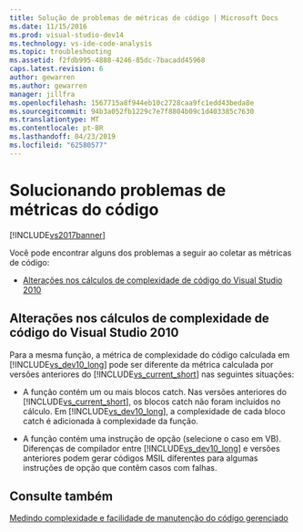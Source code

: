 ```yaml
---
title: Solução de problemas de métricas de código | Microsoft Docs
ms.date: 11/15/2016
ms.prod: visual-studio-dev14
ms.technology: vs-ide-code-analysis
ms.topic: troubleshooting
ms.assetid: f2fdb995-4888-4246-85dc-7bacadd45968
caps.latest.revision: 6
author: gewarren
ms.author: gewarren
manager: jillfra
ms.openlocfilehash: 1567715a8f944eb10c2728caa9fc1edd43beda8e
ms.sourcegitcommit: 94b3a052fb1229c7e7f8804b09c1d403385c7630
ms.translationtype: MT
ms.contentlocale: pt-BR
ms.lasthandoff: 04/23/2019
ms.locfileid: "62580577"
---
```

# <a name="troubleshooting-code-metrics-issues"></a>Solucionando problemas de métricas do código
[!INCLUDE[vs2017banner](../includes/vs2017banner.md)]

Você pode encontrar alguns dos problemas a seguir ao coletar as métricas de código:  
  
- [Alterações nos cálculos de complexidade de código do Visual Studio 2010](#Changes_in_Visual_Studio_2010_code_complexity_calculations)  
  
## <a name="Changes_in_Visual_Studio_2010_code_complexity_calculations"></a>Alterações nos cálculos de complexidade de código do Visual Studio 2010  
 Para a mesma função, a métrica de complexidade do código calculada em [!INCLUDE[vs_dev10_long](../includes/vs-dev10-long-md.md)] pode ser diferente da métrica calculada por versões anteriores do [!INCLUDE[vs_current_short](../includes/vs-current-short-md.md)] nas seguintes situações:  
  
- A função contém um ou mais blocos catch. Nas versões anteriores do [!INCLUDE[vs_current_short](../includes/vs-current-short-md.md)], os blocos catch não foram incluídos no cálculo. Em [!INCLUDE[vs_dev10_long](../includes/vs-dev10-long-md.md)], a complexidade de cada bloco catch é adicionada à complexidade da função.  
  
- A função contém uma instrução de opção (selecione o caso em VB). Diferenças de compilador entre [!INCLUDE[vs_dev10_long](../includes/vs-dev10-long-md.md)] e versões anteriores podem gerar códigos MSIL diferentes para algumas instruções de opção que contêm casos com falhas.  
  
## <a name="see-also"></a>Consulte também  
 [Medindo complexidade e facilidade de manutenção do código gerenciado](../code-quality/measuring-complexity-and-maintainability-of-managed-code.md)
